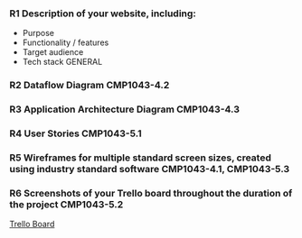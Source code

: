 ### R1	Description of your website, including:
- Purpose
- Functionality / features
- Target audience
- Tech stack	GENERAL
### R2	Dataflow Diagram	CMP1043-4.2
### R3	Application Architecture Diagram	CMP1043-4.3
### R4	User Stories	CMP1043-5.1
### R5	Wireframes for multiple standard screen sizes, created using industry standard software	CMP1043-4.1, CMP1043-5.3
### R6	Screenshots of your Trello board throughout the duration of the project	CMP1043-5.2

[Trello Board](https://trello.com/b/xNTst2Dp/real-world-app)
